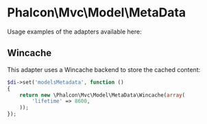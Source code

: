 # Phalcon\Mvc\Model\MetaData

Usage examples of the adapters available here:

## Wincache

This adapter uses a Wincache backend to store the cached content:

```php
$di->set('modelsMetadata', function ()
{
    return new \Phalcon\Mvc\Model\MetaData\Wincache(array(
        'lifetime' => 8600,
    ));
});
```